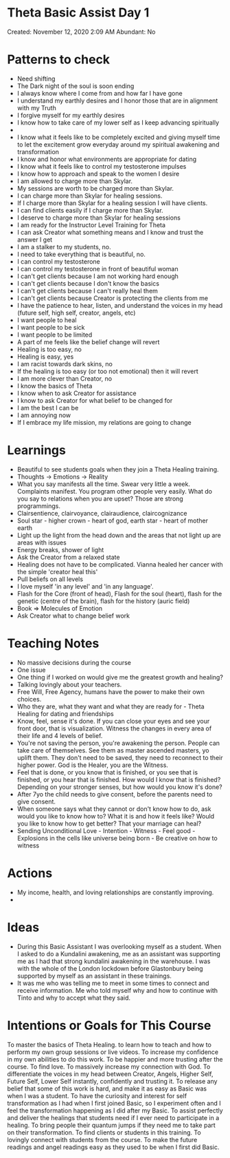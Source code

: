 # Theta Basic Assist Day 1

Created: November 12, 2020 2:09 AM
Abundant: No

# Patterns to check

- Need shifting
- The Dark night of the soul is soon ending
- I always know where I come from and how far I have gone
- I understand my earthly desires and I honor those that are in alignment with my Truth
- I forgive myself for my earthly desires
- I know how to take care of my lower self as I keep advancing spiritually
- 
- I know what it feels like to be completely excited and giving myself time to let the excitement grow everyday around my spiritual awakening and transformation
- I know and honor what environments are appropriate for dating
- I know what it feels like to control my testosterone impulses
- I know how to approach and speak to the women I desire
- I am allowed to charge more than Skylar.
- My sessions are worth to be charged more than Skylar.
- I can charge more than Skylar for healing sessions.
- If I charge more than Skylar for a healing session I will have clients.
- I can find clients easily if I charge more than Skylar.
- I deserve to charge more than Skylar for healing sessions
- I am ready for the Instructor Level Training for Theta
- I can ask Creator what something means and I know and trust the answer I get
- I am a stalker to my students, no.
- I need to take everything that is beautiful, no.
- I can control my testosterone
- I can control my testosterone in front of beautiful woman
- I can't get clients because I am not working hard enough
- I can't get clients because I don't know the basics
- I can't get clients because I can't really heal them
- I can't get clients because Creator is protecting the clients from me
- I have the patience to hear, listen, and understand the voices in my head (future self, high self, creator, angels, etc)
- I want people to heal
- I want people to be sick
- I want people to be limited
- A part of me feels like the belief change will revert
- Healing is too easy, no
- Healing is easy, yes
- I am racist towards dark skins, no
- If the healing is too easy (or too not emotional) then it will revert
- I am more clever than Creator, no
- I know the basics of Theta
- I know when to ask Creator for assistance
- I know to ask Creator for what belief to be changed for
- I am the best I can be
- I am annoying now
- If I embrace my life mission, my relations are going to change

# Learnings

- Beautiful to see students goals when they join a Theta Healing training.
- Thoughts → Emotions → Reality
- What you say manifests all the time. Swear very little a week. Complaints manifest. You program other people very easily. What do you say to relations when you are upset? Those are strong programmings.
- Clairsentience, clairvoyance, clairaudience, claircognizance
- Soul star - higher crown - heart of god, earth star - heart of mother earth
- Light up the light from the head down and the areas that not light up are areas with issues
- Energy breaks, shower of light
- Ask the Creator from a relaxed state
- Healing does not have to be complicated. Vianna healed her cancer with the simple 'creator heal this'
- Pull beliefs on all levels
- I love myself 'in any level' and 'in any language'.
- Flash for the Core (front of head), Flash for the soul (heart), flash for the genetic (centre of the brain), flash for the history (auric field)
- Book ⇒ Molecules of Emotion
- Ask Creator what to change belief work

# Teaching Notes

- No massive decisions during the course
- One issue
- One thing if I worked on would give me the greatest growth and healing?
- Talking lovingly about your teachers.
- Free Will, Free Agency, humans have the power to make their own choices.
- Who they are, what they want and what they are ready for - Theta Healing for dating and friendships
- Know, feel, sense it's done. If you can close your eyes and see your front door, that is visualization. Witness the changes in every area of their life and 4 levels of belief.
- You're not saving the person, you're awakening the person. People can take care of themselves. See them as master ascended masters, yo uplift them. They don't need to be saved, they need to reconnect to their higher power. God is the Healer, you are the Witness.
- Feel that is done, or you know that is finished, or you see that is finished, or you hear that is finished. How would I know that is finished? Depending on your stronger senses, but how would you know it's done?
- After 7yo the child needs to give consent, before the parents need to give consent.
- When someone says what they cannot or don't know how to do, ask would you like to know how to? What it is and how it feels like? Would you like to know how to get better? That your marriage can heal?
- Sending Unconditional Love - Intention - Witness - Feel good - Explosions in the cells like universe being born - Be creative on how to witness

# Actions

- My income, health, and loving relationships are constantly improving.
- 

# Ideas

- During this Basic Assistant I was overlooking myself as a student. When I asked to do a Kundalini awakening, me as an assistant was supporting me as I had that strong kundalini awakening in the warehouse. I was with the whole of the London lockdown before Glastonbury being supported by myself as an assistant in these trainings.
- It was me who was telling me to meet in some times to connect and receive information. Me who told myself why and how to continue with Tinto and why to accept what they said.

# Intentions or Goals for This Course

To master the basics of Theta Healing. to learn how to teach and how to perform my own group sessions or live videos. To increase my confidence in my own abilities to do this work. To be happier and more trusting after the course. To find love. To massively increase my connection with God. To differentiate the voices in my head between Creator, Angels, Higher Self, Future Self, Lower Self instantly, confidently and trusting it. To release any belief that some of this work is hard, and make it as easy as Basic was when I was a student. To have the curiosity and interest for self transformation as I had when I first joined Basic, so I experiment often and I feel the transformation happening as I did after my Basic. To assist perfectly and deliver the healings that students need if I ever need to participate in a healing. To bring people their quantum jumps if they need me to take part on their transformation. To find clients or students in this training. To lovingly connect with students from the course. To make the future readings and angel readings easy as they used to be when I first did Basic.